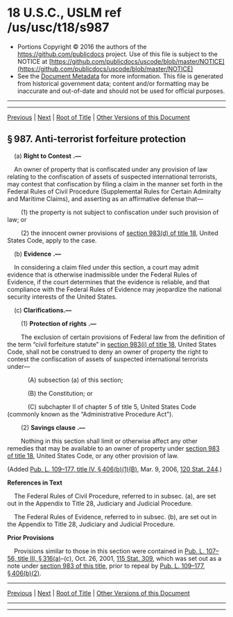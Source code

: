 ---
---

# 18 U.S.C., USLM ref /us/usc/t18/s987

* Portions Copyright © 2016 the authors of the https://github.com/publicdocs project.
  Use of this file is subject to the NOTICE at [https://github.com/publicdocs/uscode/blob/master/NOTICE](https://github.com/publicdocs/uscode/blob/master/NOTICE)
* See the [Document Metadata](././../../../../..//README.md) for more information.
  This file is generated from historical government data; content and/or formatting may be inaccurate and out-of-date and should not be used for official purposes.

----------
----------

[Previous](./../../../../..//us/usc/t18/ptI/ch46/m__us_usc_t18_s986.md) | [Next](./../../../../..//us/usc/t18/ptI/ch47/m__us_usc_t18_ptI_ch47.md) | [Root of Title](./../../../../../) | [Other Versions of this Document](https://publicdocs.github.io/go/links?ns=uslm&ref=%2Fus%2Fusc%2Ft18%2Fs987)

## § 987. Anti-terrorist forfeiture protection

    (a)  __Right to Contest__  __.—__ 

    An owner of property that is confiscated under any provision of law relating to the confiscation of assets of suspected international terrorists, may contest that confiscation by filing a claim in the manner set forth in the Federal Rules of Civil Procedure (Supplemental Rules for Certain Admiralty and Maritime Claims), and asserting as an affirmative defense that—

        (1) the property is not subject to confiscation under such provision of law; or

        (2) the innocent owner provisions of [section 983(d) of title 18][/us/usc/t18/s983/d], United States Code, apply to the case.

    (b)  __Evidence__  __.—__ 

    In considering a claim filed under this section, a court may admit evidence that is otherwise inadmissible under the Federal Rules of Evidence, if the court determines that the evidence is reliable, and that compliance with the Federal Rules of Evidence may jeopardize the national security interests of the United States.

    (c) __Clarifications.—__ 

        (1)  __Protection of rights__  __.—__ 

        The exclusion of certain provisions of Federal law from the definition of the term “civil forfeiture statute” in [section 983(i) of title 18][/us/usc/t18/s983/i], United States Code, shall not be construed to deny an owner of property the right to contest the confiscation of assets of suspected international terrorists under—

            (A) subsection (a) of this section;

            (B) the Constitution; or

            (C) subchapter II of chapter 5 of title 5, United States Code (commonly known as the “Administrative Procedure Act”).

        (2)  __Savings clause__  __.—__ 

        Nothing in this section shall limit or otherwise affect any other remedies that may be available to an owner of property under [section 983 of title 18][/us/usc/t18/s983], United States Code, or any other provision of law.

(Added [Pub. L. 109–177, title IV, § 406(b)(1)(B)][/us/pl/109/177/s406/b/1/B], Mar. 9, 2006, [120 Stat. 244][/us/stat/120/244].)

 __References in Text__ 

    The Federal Rules of Civil Procedure, referred to in subsec. (a), are set out in the Appendix to Title 28, Judiciary and Judicial Procedure.

    The Federal Rules of Evidence, referred to in subsec. (b), are set out in the Appendix to Title 28, Judiciary and Judicial Procedure.

 __Prior Provisions__ 

    Provisions similar to those in this section were contained in [Pub. L. 107–56, title III, § 316(a)][/us/pl/107/56/s316/a]–(c), Oct. 26, 2001, [115 Stat. 309][/us/stat/115/309], which was set out as a note under [section 983 of this title][/us/usc/t18/s983], prior to repeal by [Pub. L. 109–177, § 406(b)(2)][/us/pl/109/177/s406/b/2].

----------

[Previous](./../../../../..//us/usc/t18/ptI/ch46/m__us_usc_t18_s986.md) | [Next](./../../../../..//us/usc/t18/ptI/ch47/m__us_usc_t18_ptI_ch47.md) | [Root of Title](./../../../../../) | [Other Versions of this Document](https://publicdocs.github.io/go/links?ns=uslm&ref=%2Fus%2Fusc%2Ft18%2Fs987)

----------
----------

[/us/usc/t18/s983/d]: https://publicdocs.github.io/go/links?ns=uslm&ref=%2Fus%2Fusc%2Ft18%2Fs983%2Fd
[/us/usc/t18/s983/i]: https://publicdocs.github.io/go/links?ns=uslm&ref=%2Fus%2Fusc%2Ft18%2Fs983%2Fi
[/us/usc/t18/s983]: https://publicdocs.github.io/go/links?ns=uslm&ref=%2Fus%2Fusc%2Ft18%2Fs983
[/us/pl/109/177/s406/b/1/B]: https://publicdocs.github.io/go/links?ns=uslm&ref=%2Fus%2Fpl%2F109%2F177%2Fs406%2Fb%2F1%2FB
[/us/stat/120/244]: https://publicdocs.github.io/go/links?ns=uslm&ref=%2Fus%2Fstat%2F120%2F244
[/us/pl/107/56/s316/a]: https://publicdocs.github.io/go/links?ns=uslm&ref=%2Fus%2Fpl%2F107%2F56%2Fs316%2Fa
[/us/stat/115/309]: https://publicdocs.github.io/go/links?ns=uslm&ref=%2Fus%2Fstat%2F115%2F309
[/us/usc/t18/s983]: https://publicdocs.github.io/go/links?ns=uslm&ref=%2Fus%2Fusc%2Ft18%2Fs983
[/us/pl/109/177/s406/b/2]: https://publicdocs.github.io/go/links?ns=uslm&ref=%2Fus%2Fpl%2F109%2F177%2Fs406%2Fb%2F2


